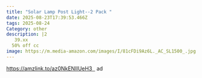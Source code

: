```yaml
---
title: "Solar Lamp Post Light--2 Pack "
date: 2025-08-23T17:39:53.466Z
tags: 2025-08-24
Category: other
description: |2
   39.xx
  50% off cc
image: https://m.media-amazon.com/images/I/81cFDi9Az6L._AC_SL1500_.jpg
---
```

https://amzlink.to/az0NkENIIUeH3   ad